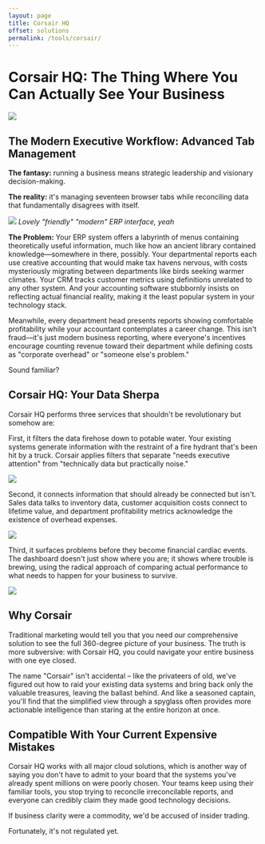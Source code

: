 ```yaml
---
layout: page
title: Corsair HQ
offset: solutions
permalink: /tools/corsair/
---
```


# Corsair HQ: The Thing Where You Can Actually See Your Business

![](/assets/img/newsroom/2024/corsair.jpg)

## The Modern Executive Workflow: Advanced Tab Management

**The fantasy:** running a business means strategic leadership and visionary decision-making.

**The reality:** it's managing seventeen browser tabs while reconciling data that fundamentally disagrees with itself.

![](/assets/img/illustrations/products/corsair/sap.jpg)
<cite>Lovely "friendly" "modern" ERP interface, yeah</cite>

**The Problem:** Your ERP system offers a labyrinth of menus containing theoretically useful information, much like how an ancient library contained knowledge—somewhere in there, possibly. Your departmental reports each use creative accounting that would make tax havens nervous, with costs mysteriously migrating between departments like birds seeking warmer climates. Your CRM tracks customer metrics using definitions unrelated to any other system. And your accounting software stubbornly insists on reflecting actual financial reality, making it the least popular system in your technology stack.

Meanwhile, every department head presents reports showing comfortable profitability while your accountant contemplates a career change. This isn't fraud—it's just modern business reporting, where everyone's incentives encourage counting revenue toward their department while defining costs as "corporate overhead" or "someone else's problem."

Sound familiar?

## Corsair HQ: Your Data Sherpa

Corsair HQ performs three services that shouldn't be revolutionary but somehow are:

First, it filters the data firehose down to potable water. Your existing systems generate information with the restraint of a fire hydrant that's been hit by a truck. Corsair applies filters that separate "needs executive attention" from "technically data but practically noise."

<img src="/assets/img/illustrations/products/corsair/corsair-mobile-1.png">

Second, it connects information that should already be connected but isn't. Sales data talks to inventory data, customer acquisition costs connect to lifetime value, and department profitability metrics acknowledge the existence of overhead expenses.

<img src="/assets/img/illustrations/products/corsair/corsair-mobile-2.png">

Third, it surfaces problems before they become financial cardiac events. The dashboard doesn't just show where you are; it shows where trouble is brewing, using the radical approach of comparing actual performance to what needs to happen for your business to survive.

<img src="/assets/img/illustrations/products/corsair/corsair-mobile-3.png">


## Why Corsair

Traditional marketing would tell you that you need our comprehensive solution to see the full 360-degree picture of your business. The truth is more subversive: with Corsair HQ, you could navigate your entire business with one eye closed. 

The name "Corsair" isn't accidental – like the privateers of old, we've figured out how to raid your existing data systems and bring back only the valuable treasures, leaving the ballast behind. And like a seasoned captain, you'll find that the simplified view through a spyglass often provides more actionable intelligence than staring at the entire horizon at once.

## Compatible With Your Current Expensive Mistakes

Corsair HQ works with all major cloud solutions, which is another way of saying you don't have to admit to your board that the systems you've already spent millions on were poorly chosen. Your teams keep using their familiar tools, you stop trying to reconcile irreconcilable reports, and everyone can credibly claim they made good technology decisions.

If business clarity were a commodity, we'd be accused of insider trading. 

Fortunately, it's not regulated yet.